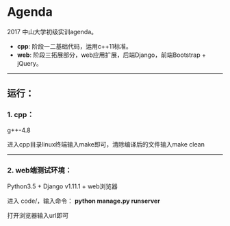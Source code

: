# Agenda

2017 中山大学初级实训agenda。

* **cpp**: 阶段一二基础代码，运用c++11标准。
* **web**: 阶段三拓展部分，web应用扩展，后端Django，前端Bootstrap + jQuery。

----

## 运行：

### 1. cpp：

g++-4.8

进入cpp目录linux终端输入make即可，清除编译后的文件输入make clean

---

### 2. web端测试环境：

Python3.5 + Django v1.11.1 + web浏览器

进入 code/，输入命令：
**python manage.py runserver**

打开浏览器输入url即可